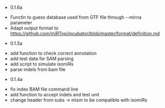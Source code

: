 - 0.1.6a

 * Functin to guess database used from GTF file through --mirna parameter
 * Adapt output format to https://github.com/miRTop/incubator/blob/master/format/definition.md

- 0.1.5a
 
 * add function to check correct annotation
 * add test data for SAM parsing
 * add script to simulate isomiRs
 * parse indels from bam file
 
- 0.1.4a

 * fix index BAM file command line
 * add function to accept indels and test unit
 * change header from subs -> mism to be compatible with isomiRs
